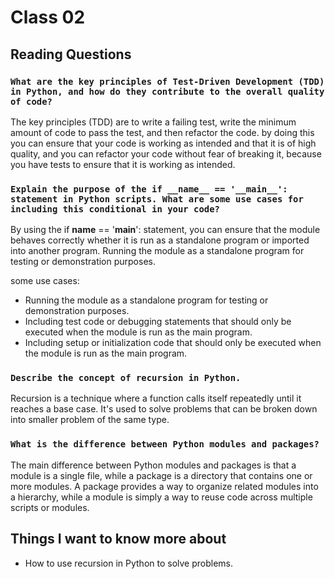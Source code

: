 # Class 02

## Reading Questions

### `What are the key principles of Test-Driven Development (TDD) in Python, and how do they contribute to the overall quality of code?`

The key principles (TDD) are to write a failing test, write the minimum amount of code to pass the test, and then refactor the code. by doing this you can ensure that your code is working as intended and that it is of high quality, and you can refactor your code without fear of breaking it, because you have tests to ensure that it is working as intended.

### `Explain the purpose of the if __name__ == '__main__': statement in Python scripts. What are some use cases for including this conditional in your code?`

By using the if __name__ == '__main__': statement, you can ensure that the module behaves correctly whether it is run as a standalone program or imported into another program.
Running the module as a standalone program for testing or demonstration purposes.

some use cases:

- Running the module as a standalone program for testing or demonstration purposes.
- Including test code or debugging statements that should only be executed when the module is run as the main program.
- Including setup or initialization code that should only be executed when the module is run as the main program.

### `Describe the concept of recursion in Python.`

Recursion is a technique where a function calls itself repeatedly until it reaches a base case. It's used to solve problems that can be broken down into smaller problem of the same type.

### `What is the difference between Python modules and packages?`

The main difference between Python modules and packages is that a module is a single file, while a package is a directory that contains one or more modules. A package provides a way to organize related modules into a hierarchy, while a module is simply a way to reuse code across multiple scripts or modules.

## Things I want to know more about

- How to use recursion in Python to solve problems.
